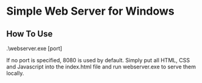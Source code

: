 # Simple Web Server for Windows

## How To Use

.\webserver.exe [port]

If no port is specified, 8080 is used by default. Simply put all HTML, CSS and Javascript into the index.html file and run webserver.exe to serve them locally.
